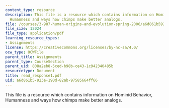 ```yaml
---
content_type: resource
description: This file is a resource which contains information on Hominid Behavior,
  Humanness and ways how chimps make better analogs.
file: /courses/3-987-human-origins-and-evolution-spring-2006/a6d861b5923e190d82ab97585664ff66_read_response1.pdf
file_size: 12024
file_type: application/pdf
learning_resource_types:
- Assignments
license: https://creativecommons.org/licenses/by-nc-sa/4.0/
ocw_type: OCWFile
parent_title: Assignments
parent_type: CourseSection
parent_uid: 808a2eb8-5ced-b98b-ce43-1c942340485b
resourcetype: Document
title: read_response1.pdf
uid: a6d861b5-923e-190d-82ab-97585664ff66
---
```

This file is a resource which contains information on Hominid Behavior, Humanness and ways how chimps make better analogs.